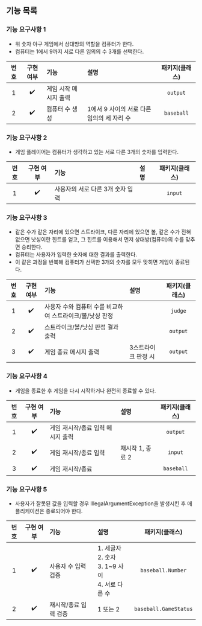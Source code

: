 ## 기능 목록

### 기능 요구사항 1

- 위 숫자 야구 게임에서 상대방의 역할을 컴퓨터가 한다.
- 컴퓨터는 1에서 9까지 서로 다른 임의의 수 3개를 선택한다.

|번호|구현 여부|기능|설명|    패키지(클래스)     |
|:-:|:-:|:-|:-|:----------:|
|1|✔️|게임 시작 메시지 출력| |  `output`  |
|2|✔️|컴퓨터 수 생성|1에서 9 사이의 서로 다른 임의의 세 자리 수| `baseball` |

### 기능 요구사항 2

- 게임 플레이어는 컴퓨터가 생각하고 있는 서로 다른 3개의 숫자를 입력한다.

|번호|구현 여부|기능|설명|   패키지(클래스)   |
|:-:|:-:|:-|:-|:-------:|
|1|✔️|사용자의 서로 다른 3개 숫자 입력| | `input` |

### 기능 요구사항 3

- 같은 수가 같은 자리에 있으면 스트라이크, 다른 자리에 있으면 볼, 같은 수가 전혀 없으면 낫싱이란 힌트를 얻고, 그 힌트를 이용해서 먼저 상대방(컴퓨터)의 수를 맞추면 승리한다.
- 컴퓨터는 사용자가 입력한 숫자에 대한 결과를 출력한다.
- 이 같은 과정을 반복해 컴퓨터가 선택한 3개의 숫자를 모두 맞히면 게임이 종료된다.

|번호|구현 여부|기능|설명| 패키지(클래스) |
|:-:|:-:|:-|:-|:--------:|
|1|✔️|사용자 수와 컴퓨터 수를 비교하여 스트라이크/볼/낫싱 판정| | `judge`  |
|2|✔️️|스트라이크/볼/낫싱 판정 결과 출력 | | `output` |
|3|✔️|게임 종료 메시지 출력|3스트라이크 판정 시| `output` |

### 기능 요구사항 4

- 게임을 종료한 후 게임을 다시 시작하거나 완전히 종료할 수 있다.

|번호|구현 여부|기능| 설명          |    패키지(클래스)     |
|:-:|:-:|:-|:------------|:----------:|
|1|✔️|게임 재시작/종료 입력 메시지 출력|             |  `output`  |
|2|✔️|게임 재시작/종료 입력| 재시작 1, 종료 2 |  `input`   |
|3|✔️|게임 재시작/종료|             | `baseball` |

### 기능 요구사항 5

- 사용자가 잘못된 값을 입력할 경우 IllegalArgumentException을 발생시킨 후 애플리케이션은 종료되어야 한다.

|번호|구현 여부|기능|설명|     패키지(클래스)      |
|:-:|:-:|:-|:-|:-----------------:|
|1|✔️|사용자 수 입력 검증|1. 세글자<br/>2. 숫자<br/>3. 1~9 사이<br/>4. 서로 다른 수|     `baseball.Number`      |
|2|✔️|재시작/종료 입력 검증|1 또는 2|   `baseball.GameStatus`    |

